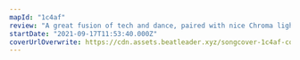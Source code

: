 ```yaml
---
mapId: "1c4af"
review: "A great fusion of tech and dance, paired with nice Chroma lights and appropriate spread of difficulty."
startDate: "2021-09-17T11:53:40.000Z"
coverUrlOverwrite: https://cdn.assets.beatleader.xyz/songcover-1c4af-cover.jpg
---
```

